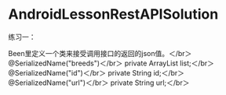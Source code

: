 # AndroidLessonRestAPISolution

练习一：

Been里定义一个类来接受调用接口的返回的json值。＜/br＞
@SerializedName("breeds")＜/br＞
private ArrayList<String> list;＜/br＞
@SerializedName("id")＜/br＞
private String id;＜/br＞
@SerializedName("url")＜/br＞
private  String url;＜/br＞


